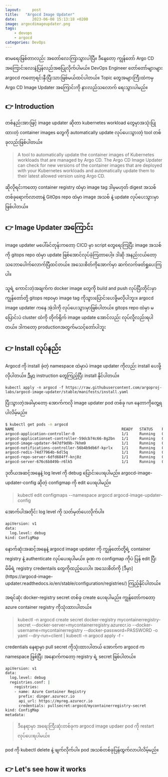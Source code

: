 ```yaml
---
layout:     post
title:   "Argocd Image Updater"
date:       2023-06-08 15:13:18 +0200
image: argocdimageupdater.png
tags:
    - devops
    - argocd
categories: DevOps
---
```


<p>စာမရေးဖြစ်တာလည်း အတော်လေးကြာသွားပါပြီ။ ဒီနေ့တော့ ကျွန်တော် Argo CD အကြောင်းလေးနဲ့ပြန်လည်အစပြုလိုက်ပါမယ်။ DevOps Engineer တော်တော်များများ argocd ကတော့ရင်းနှီးပြီးသားဖြစ်မယ်ထင်ပါတယ်။ Topic တွေအများကြီးထဲကမှ Argo CD Image Updater အကြောင်းကို နားလည်သလောက် ရေးသွားပါမည်။ </p>

<h2>👉 Introduction</h2>

<p>တစ်နည်းအားဖြင့် image updater ဆိုတာ kubernetes workload တွေမှာအသုံးပြုထားတဲ့ container images တွေကို automatically update လုပ်ပေးသွားတဲ့ tool တစ်ခုလည်းဖြစ်ပါတယ်။ </p>

> A tool to automatically update the container images of Kubernetes workloads that are managed by Argo CD. The Argo CD Image Updater can check for new versions of the container images that are deployed with your Kubernetes workloads and automatically update them to their latest allowed version using Argo CD.


<p> ဆိုလိုရင်းကတော့ container registry ထဲမှာ image tag ဒါမှမဟုတ် digest အသစ်တစ်ခုရောက်လာတာနဲ့ GitOps repo ထဲမှာ image အသစ် နဲ့ update လုပ်ပေးသွားမှာဖြစ်ပါတယ်။ </p>

<h2>👉 Image Updater အကြောင်း</h2>

<p>image updater မပေါ်ခင်တုန်းကတော့ CICD မှာ script တွေရေးကြပြီး image အသစ်ကို gitops repo ထဲမှာ update ဖြစ်အောင်လုပ်ခဲ့ကြတာပေါ့။ ဒါဆို အနည်းငယ်တော့ သဘောပေါက်လောက်ပြီထင်တယ်။ အသေးစိတ်ကိုအောက်မှာ ဆက်လက်ဖတ်ရှုပေးကြပါ။

သူရဲ့ ကောင်းတဲ့အချက်က docker image တွေကို build and push လုပ်ပြီးတိုင်းမှာ ကျွန်တော်တို့ gitops repoမှာ image tag ကိုသွားပြောင်းပေးဖို့မလိုပါဘူး။ argocd image updater ကနေ အဲ့ဒါကို လုပ်ပေးသွားမှာဖြစ်ပါတယ်။ gitops repo ထဲမှာ မပြောင်းပဲ cluster ထဲကို တိုက်ရိုက် image update အောင်လည်း လုပ်လို့လည်းရပါတယ်။ ဒါကတော့ productionအတွက်မသင့်တော်ပါဘူး</p>

<h2>👉 Install လုပ်နည်း</h2>

Argocd ကို install ခဲ့တဲ့ namespace ထဲမှာပဲ image updater ကိုလည်း install ပေးဖို့လိုပါတယ်။ [ဒီမှာ](https://argocd-image-updater.readthedocs.io/en/stable/install/installation/) instruction တွေကြည့်ပြီး install နိုင်ပါတယ်။

```code
kubectl apply -n argocd -f https://raw.githubusercontent.com/argoproj-labs/argocd-image-updater/stable/manifests/install.yaml
```
ပြီးသွားတဲ့အခါမှာတော့ အောက်ကလို image updater pod တစ်ခု run နေတာကိုတွေ့ရပါလိမ့်မည်။

```bash
$ kubectl get pods -n argocd
NAME                                                READY   STATUS    RESTARTS       AGE
argocd-application-controller-0                     1/1     Running   0              3d23h
argocd-applicationset-controller-59dcb74c66-8g2bn   1/1     Running   0              7d1h
argocd-image-updater-947df9d9b-7khm9                1/1     Running   0              43h
argocd-notifications-controller-56b4b9db6f-kprlx    1/1     Running   0              7d1h
argocd-redis-74d77964b-6dl5q                        1/1     Running   0              3d23h
argocd-repo-server-6dfd684ff-knj8z                  1/1     Running   0              7d1h
argocd-server-676c6b849b-r6lk5                      1/1     Running   0              7d1h
```
ဒုတိယအဆင့်အနေနဲ့ log level ကို debug ပြောင်းပေးရပါမည်။ argocd-image-updater-config ဆိုတဲ့ configmap ကို edit ပေးရပါမည်။

> kubectl edit configmaps --namespace argocd argocd-image-updater-config

အောက်ပါအတိုင်း log level ကို သတ်မှတ်ပေးလိုက်ပါ။

```bash
apiVersion: v1
data:
  log.level: debug
kind: ConfigMap
```
<p> နောက်ဆုံးအဆင့်အနေနဲ့ argocd image updater ကို ကျွန်တော်တို့ရဲ့ container registry နဲ့ authenticate လုပ်ပေးရပါမယ်။ ခုဏ က configmap ကိုပဲ ပြန် edit ပြီး မိမိရဲ့ registry credentails တွေကိုထည့်ပေးပါ။ အသေးစိတ်ကို [ဒီမှာ](https://argocd-image-updater.readthedocs.io/en/stable/configuration/registries/) ကြည့်နိုင်ပါတယ်။

အရင်ဆုံး docker-registry secret တစ်ခု create ပေးရပါမည်။ ကျွန်တော်ကတော့ azure container registry ကိုသုံးထားပါတယ်။</p>

> kubectl -n argocd create secret docker-registry mycontainerregistry-secret --docker-server=mycontainerregistry.azurecr.io --docker-username=mycontainerregistry --docker-password=PASSWORD -o yaml --dry-run=client | kubectl -n argocd apply -f -

<p> credentials နေရာမှာ pull secret ကိုသုံးထားပါတယ် အောက်က argocd က namespace ဖြစ်ပြီး အနောက်ကတော့ registry ရဲ့ secret ဖြစ်ပါတယ်။ </p>

```bash
apiVersion: v1
data:
  log.level: debug
  registries.conf: |
    registries:
    - name: Azure Container Registry
      prefix: dinger.azurecr.io
      api_url: https://myreg.azurecr.io
      credentials: pullsecret:argocd/mycontainerregistry-secret
kind: ConfigMap
metadata:
```
> ဒီနေရာမှာ အရေးကြီးဆုံးတစ်ခုက argocd image updaer pod ကို restart လုပ်ပေးရပါမယ်။

<p>pod ကို kubectl delete နဲ့ ဖျက်လိုက်ပါ။ pod အသစ်တစ်ခုပြန်ထွက်လာပါလိမ့်မည်။ </p>

<h2>👉 Let's see how it works </h2>


